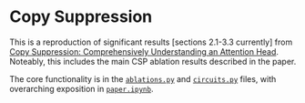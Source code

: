 # Copy Suppression

This is a reproduction of significant results [sections 2.1-3.3 currently] from [Copy Suppression: Comprehensively Understanding an Attention Head](https://arxiv.org/abs/2310.04625). Noteably, this includes the main CSP ablation results described in the paper.

The core functionality is in the [`ablations.py`](ablations.py) and [`circuits.py`](circuits.py) files, with overarching exposition in [`paper.ipynb`](paper.ipynb).